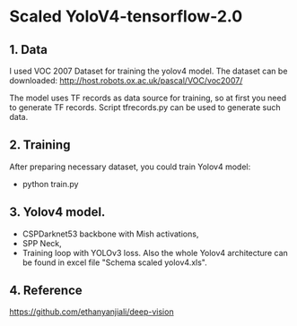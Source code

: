 # Scaled YoloV4-tensorflow-2.0

## 1. Data
I used VOC 2007 Dataset for training the yolov4 model. The dataset can be downloaded:
http://host.robots.ox.ac.uk/pascal/VOC/voc2007/ 

The model uses TF records as data source for training, so at first you need to generate TF records. Script tfrecords.py can be used to generate such data.

## 2. Training
After preparing necessary dataset, you could train Yolov4 model:
- python train.py

## 3. Yolov4 model.
- CSPDarknet53 backbone with Mish activations,
- SPP Neck,
- Training loop with YOLOv3 loss.
Also the whole Yolov4 architecture can be found in excel file  "Schema scaled yolov4.xls".

## 4. Reference
https://github.com/ethanyanjiali/deep-vision 

